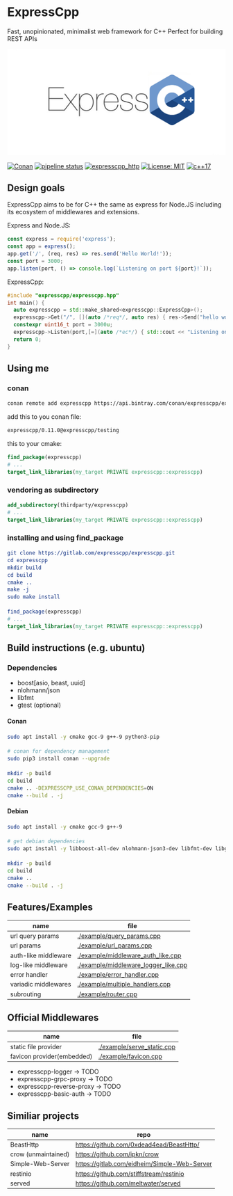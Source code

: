 # ExpressCpp

Fast, unopinionated, minimalist web framework for C++
Perfect for building REST APIs

![Logo of ExpressCpp](./doc/logo_expresscpp.png)

[![Conan](https://api.bintray.com/packages/expresscpp/expresscpp/expresscpp%3Aexpresscpp/images/download.svg)](https://bintray.com/expresscpp/expresscpp/expresscpp%3Aexpresscpp/_latestVersion)
[![pipeline status](https://gitlab.com/expresscpp/expresscpp/badges/master/pipeline.svg)](https://gitlab.com/expresscpp/expresscpp/commits/master)
[![expresscpp_http](https://gitlab.com/expresscpp/expresscpp/badges/master/coverage.svg?job=test:linux:gcc9)](https://gitlab.com/expresscpp/expresscpp/commits/)
[![License: MIT](https://img.shields.io/badge/License-MIT-yellow.svg)](https://opensource.org/licenses/MIT)
[![c++17](https://img.shields.io/badge/C++-17-blue.svg?style=flat&logo=c%2B%2B)](https://en.wikipedia.org/wiki/C%2B%2B17)

## Design goals

ExpressCpp aims to be for C++ the same as express for Node.JS including its ecosystem of middlewares and extensions.

Express and Node.JS:

```js
const express = require('express');
const app = express();
app.get('/', (req, res) => res.send('Hello World!'));
const port = 3000;
app.listen(port, () => console.log(`Listening on port ${port}!`));
```

ExpressCpp:

```cpp
#include "expresscpp/expresscpp.hpp"
int main() {
  auto expresscpp = std::make_shared<expresscpp::ExpressCpp>();
  expresscpp->Get("/", [](auto /*req*/, auto res) { res->Send("hello world!"); });
  constexpr uint16_t port = 3000u;
  expresscpp->Listen(port,[=](auto /*ec*/) { std::cout << "Listening on port " << port << std::endl; }).Run();
  return 0;
}
```

## Using me

### conan

```bash
conan remote add expresscpp https://api.bintray.com/conan/expresscpp/expresscpp/
```

add this to you conan file:

```txt
expresscpp/0.11.0@expresscpp/testing
```

this to your cmake:

```cmake
find_package(expresscpp)
# ...
target_link_libraries(my_target PRIVATE expresscpp::expresscpp)
```

### vendoring as subdirectory

```cmake
add_subdirectory(thirdparty/expresscpp)
# ...
target_link_libraries(my_target PRIVATE expresscpp::expresscpp)
```

### installing and using find_package

```cmake
git clone https://gitlab.com/expresscpp/expresscpp.git
cd expresscpp
mkdir build
cd build
cmake ..
make -j
sudo make install

find_package(expresscpp)
# ...
target_link_libraries(my_target PRIVATE expresscpp::expresscpp)
```

## Build instructions (e.g. ubuntu)

### Dependencies

- boost[asio, beast, uuid]
- nlohmann/json
- libfmt
- gtest (optional)

#### Conan

```bash
sudo apt install -y cmake gcc-9 g++-9 python3-pip

# conan for dependency management
sudo pip3 install conan --upgrade

mkdir -p build
cd build
cmake .. -DEXPRESSCPP_USE_CONAN_DEPENDENCIES=ON
cmake --build . -j
```

#### Debian

```bash
sudo apt install -y cmake gcc-9 g++-9

# get debian dependencies
sudo apt install -y libboost-all-dev nlohmann-json3-dev libfmt-dev libgtest-dev

mkdir -p build
cd build
cmake ..
cmake --build . -j
```

## Features/Examples

| name                 | file                                                                         |
|----------------------|------------------------------------------------------------------------------|
| url query params     | [./example/query_params.cpp](./example/query_params.cpp)                     |
| url params           | [./example/url_params.cpp](./example/url_params.cpp)                         |
| auth-like middleware | [./example/middleware_auth_like.cpp](./example/middleware_auth_like.cpp)     |
| log-like middleware  | [./example/middleware_logger_like.cpp](./example/middleware_logger_like.cpp) |
| error handler        | [./example/error_handler.cpp](./example/error_handler.cpp)                   |
| variadic middlewares | [./example/multiple_handlers.cpp](./example/multiple_handlers.cpp)           |
| subrouting           | [./example/router.cpp](./example/router.cpp)                                 |

## Official Middlewares

| name                       | file                                                     |
|----------------------------|----------------------------------------------------------|
| static file provider       | [./example/serve_static.cpp](./example/serve_static.cpp) |
| favicon provider(embedded) | [./example/favicon.cpp](./example/serve_favicon.cpp)     |

- expresscpp-logger -> TODO
- expresscpp-grpc-proxy -> TODO
- expresscpp-reverse-proxy -> TODO
- expresscpp-basic-auth -> TODO

## Similiar projects

| name                | repo                                         |
|---------------------|----------------------------------------------|
| BeastHttp           | https://github.com/0xdead4ead/BeastHttp/     |
| crow (unmaintained) | https://github.com/ipkn/crow                 |
| Simple-Web-Server   | https://gitlab.com/eidheim/Simple-Web-Server |
| restinio            | https://github.com/stiffstream/restinio      |
| served              | https://github.com/meltwater/served          |
